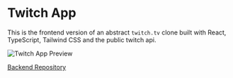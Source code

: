# Twitch App

This is the frontend version of an abstract `twitch.tv` clone built with React, TypeScript, Tailwind CSS and the public twitch api.

![Twitch App Preview](https://github.com/user-attachments/assets/6e725407-70fa-4516-acd9-27d4f8e50926)

[Backend Repository](https://github.com/StackOverflowIsBetterThanAnyAI/twitch-backend)
